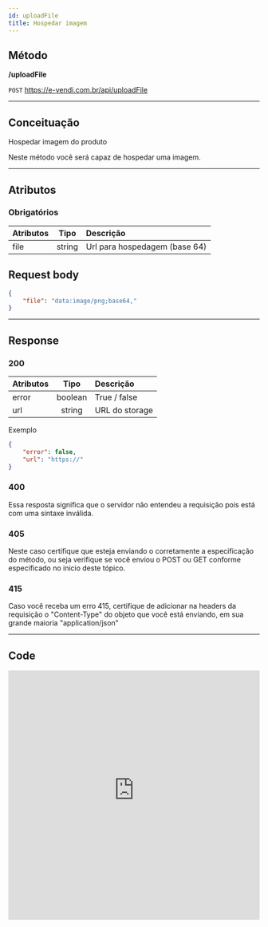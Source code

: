 ```yaml
---
id: uploadFile
title: Hospedar imagem
---
```


## Método

**/uploadFile**

`POST` https://e-vendi.com.br/api/uploadFile

---

## Conceituação 

Hospedar imagem do produto

Neste método você será capaz de hospedar uma imagem.

---

## Atributos

### Obrigatórios

| Atributos | Tipo | Descrição |
| :-- | :-: | :-- |
| file | string | Url para hospedagem (base 64)|

## Request body

```json
{
	"file": "data:image/png;base64,"
}
```

---

## Response

### 200

| Atributos | Tipo | Descrição |
| :-- | :-: | :-- |
| error | boolean | True / false |
| url | string | URL do storage | 

Exemplo

```json
{
    "error": false,
    "url": "https://"
}
```
### 400 

Essa resposta significa que o servidor não entendeu a requisição pois está com uma sintaxe inválida.

### 405

Neste caso certifique que esteja enviando o corretamente a especificação do método, ou seja verifique se você enviou o POST ou GET conforme especificado no inicio deste tópico.

### 415

Caso você receba um erro 415, certifique de adicionar na headers da requisição o "Content-Type" do objeto que você está enviando, em sua grande maioria "application/json"

---

## Code

<iframe src="https://raw.githubusercontent.com/e-vendi/e-vendi-docs/main/json-examples/uploadFile.json" frameborder="0" scrolling="no" width="100%" height="500px" seamless></iframe>
